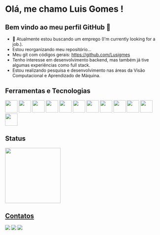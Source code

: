 
 # Olá, me chamo Luis Gomes  ! 
## Bem vindo ao meu perfil GitHub 👋


- 🔭 Atualmente estou buscando um emprego (I'm currently looking for a job.).
- Estou reorganizando meu repositório...
- Meu git com códigos gerais: https://github.com/Lusigmes
- Tenho interesse em desenvolvimento backend, mas também já tive algumas experiências como full stack.
- Estou realizando pesquisa e desenvolvimento nas áreas da Visão Computacional e Aprendizado de Máquina.

## Ferramentas e Tecnologias
<div>
<img src="https://cdn.jsdelivr.net/gh/devicons/devicon@latest/icons/python/python-original.svg" width="40" height="40"/>
<img src="https://cdn.jsdelivr.net/gh/devicons/devicon@latest/icons/java/java-original.svg" width="40" height="40"/>
<img src="https://cdn.jsdelivr.net/gh/devicons/devicon@latest/icons/kotlin/kotlin-original.svg" width="40" height="40"/>
<img loading="lazy" src="https://cdn.jsdelivr.net/gh/devicons/devicon@latest/icons/spring/spring-original.svg" width="40" height="40"/>
<img loading="lazy" src="https://cdn.jsdelivr.net/gh/devicons/devicon@latest/icons/cplusplus/cplusplus-original.svg" width="40" height="40"/>
<img loading="lazy" src="https://cdn.jsdelivr.net/gh/devicons/devicon@latest/icons/vuejs/vuejs-original.svg" width="40" height="40"/>
<img loading="lazy" src="https://cdn.jsdelivr.net/gh/devicons/devicon@latest/icons/javascript/javascript-original.svg" width="40" height="40"/>     
<img loading="lazy" src="https://cdn.jsdelivr.net/gh/devicons/devicon@latest/icons/html5/html5-original.svg" width="40" height="40"/>       
<img loading="lazy" src="https://cdn.jsdelivr.net/gh/devicons/devicon@latest/icons/css3/css3-original.svg" width="40" height="40"/>       
<img loading="lazy" src="https://cdn.jsdelivr.net/gh/devicons/devicon@latest/icons/postgresql/postgresql-original.svg" width="40" height="40">
<img loading="lazy" src="https://cdn.jsdelivr.net/gh/devicons/devicon@latest/icons/dbeaver/dbeaver-original.svg" width="40" height="40"/>       
<img loading="lazy" src="https://cdn.jsdelivr.net/gh/devicons/devicon@latest/icons/git/git-original.svg" width="40" height="40"/>
</div>

## Status
<div>
<a href="https://github.com/Lusigmes">
<img loading="lazy" height="180em" src="https://github-readme-stats.vercel.app/api/top-langs/?username=Lusigmes&layout=compact&langs_count=7&theme=dracula"/>
</div>
                             
## Contatos
<div>
<a href="https://instagram.com/llusitu/" target="_blank"><img loading="lazy" src="https://img.shields.io/badge/-Instagram-%23E4405F?style=for-the-badge&logo=instagram&logoColor=white" target="_blank"></a>
<a href = "mailto:talkme.lusi@gmail.com"><img loading="lazy" src="https://img.shields.io/badge/Gmail-D14836?style=for-the-badge&logo=gmail&logoColor=white" target="_blank"></a>
<a href="https://www.linkedin.com/in/luis-gomes-54b534265/" target="_blank"><img loading="lazy" src="https://img.shields.io/badge/-LinkedIn-%230077B5?style=for-the-badge&logo=linkedin&logoColor=white" target="_blank"></a>   
</div

  
<hr>
